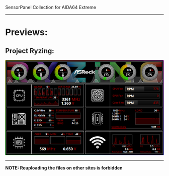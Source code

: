 SensorPanel Collection for AIDA64 Extreme
***

# **Previews:** 

## Project Ryzing:

<img src="https://github.com/botflakes/AidaSensorPanels/blob/master/previews/preview_projectRyzing.png">

***
  
**NOTE: Reuploading the files on other sites is forbidden**
